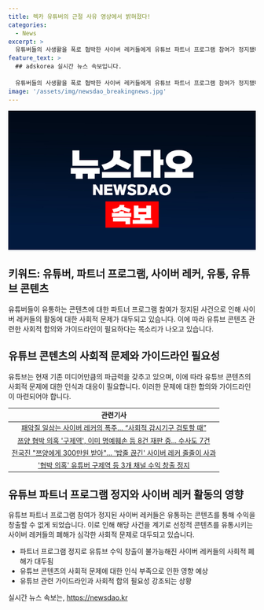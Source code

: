 ```yaml
---
title: 렉카 유튜버의 근절 사유 영상에서 밝혀졌다!
categories:
  - News
excerpt: >
  유튜버들의 사생활을 폭로 협박한 사이버 레커들에게 유튜브 파트너 프로그램 참여가 정지됐다. 이로써 해당 채널은 유튜브에서 수익을 창출할 수 없게 되었다. 이에 따른 사이버 레커들의 폐해가 심각한 사회적 문제로 대두되며, 유튜브 콘텐츠 관련한 사회적 합의와 가이드라인이 필요하다는 목소리가 나오고 있다. 이러한 상황에서 사이버 레커들의 행위는 사회적 감시기구의 필요성까지 논의되고 있다.  
feature_text: >
  ## adskorea 실시간 뉴스 속보입니다.

  유튜버들의 사생활을 폭로 협박한 사이버 레커들에게 유튜브 파트너 프로그램 참여가 정지됐다. 이로써 해당 채널은 유튜브에서 수익을 창출할 수 없게 되었다. 이에 따른 사이버 레커들의 폐해가 심각한 사회적 문제로 대두되며, 유튜브 콘텐츠 관련한 사회적 합의와 가이드라인이 필요하다는 목소리가 나오고 있다. 이러한 상황에서 사이버 레커들의 행위는 사회적 감시기구의 필요성까지 논의되고 있다.  
image: '/assets/img/newsdao_breakingnews.jpg'
---
```


<p><img src="/assets/img/newsdao_breakingnews.jpg" alt="adskorea 속보" /></p>

<h2 data-ke-size="size26">키워드: 유튜버, 파트너 프로그램, 사이버 레커, 유통, 유튜브 콘텐츠</h2>

<p data-ke-size="size16">유튜버들이 유통하는 콘텐츠에 대한 파트너 프로그램 참여가 정지된 사건으로 인해 사이버 레커들의 활동에 대한 사회적 문제가 대두되고 있습니다. 이에 따라 유튜브 콘텐츠 관련한 사회적 합의와 가이드라인이 필요하다는 목소리가 나오고 있습니다.</p>

<h2 data-ke-size="size24">유튜브 콘텐츠의 사회적 문제와 가이드라인 필요성</h2>

<p data-ke-size="size16">유튜브는 현재 기존 미디어만큼의 파급력을 갖추고 있으며, 이에 따라 유튜브 콘텐츠의 사회적 문제에 대한 인식과 대응이 필요합니다. 이러한 문제에 대한 합의와 가이드라인이 마련되어야 합니다.</p>

<table>
    <thead>
        <tr>
            <th style="text-align: center;">관련기사</th>
        </tr>
    </thead>
    <tbody>
        <tr>
            <td style="text-align: center; height: 17px;"><a href="www.hankookilbo.com/News/Read/A2024071616430001919">패악질 일삼는 사이버 레커의 폭주… “사회적 감시기구 검토할 때”</a></td>
        </tr>
        <tr>
            <td style="text-align: center; height: 17px;"><a href="www.hankookilbo.com/News/Read/A2024071617470002237">쯔양 협박 의혹 '구제역', 이미 명예훼손 등 8건 재판 중... 수사도 7건</a></td>
        </tr>
        <tr>
            <td style="text-align: center; height: 17px;"><a href="www.hankookilbo.com/News/Read/A2024071609260004045">전국진 "쯔양에게 300만원 받아"... '밥줄 끊긴' 사이버 레커 줄줄이 사과</a></td>
        </tr>
        <tr>
            <td style="text-align: center; height: 17px;"><a href="www.hankookilbo.com/News/Read/A2024071522000002310">'협박 의혹' 유튜버 구제역 등 3개 채널 수익 창출 정지</a></td>
        </tr>
    </tbody>
</table>

<h2 data-ke-size="size24">유튜브 파트너 프로그램 정지와 사이버 레커 활동의 영향</h2>

<p data-ke-size="size16">유튜브 파트너 프로그램 참여가 정지된 사이버 레커들은 유통하는 콘텐츠를 통해 수익을 창출할 수 없게 되었습니다. 이로 인해 해당 사건을 계기로 선정적 콘텐츠를 유통시키는 사이버 레커들의 폐해가 심각한 사회적 문제로 대두되고 있습니다.</p>

<ul>
    <li>파트너 프로그램 정지로 유튜브 수익 창출이 불가능해진 사이버 레커들의 사회적 폐해가 대두됨</li>
    <li>유튜브 콘텐츠의 사회적 문제에 대한 인식 부족으로 인한 영향 예상</li>
    <li>유튜브 관련 가이드라인과 사회적 합의 필요성 강조되는 상황</li>
</ul>
실시간 뉴스 속보는, <a href="https://newsdao.kr" rel="dofollow">https://newsdao.kr</a>


